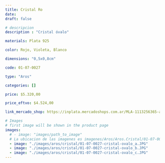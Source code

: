```yaml
---
title: Cristal Ro
date: 
draft: false

# descripcion
description : "Cristal óvalo"

materials: Plata 925

color: Rojo, Violeta, Blanco

dimensions: "0,5x0,8cm"

code: 01-07-0027

type: "Aros"

categories: []

price: $5.320,00

price_eftvo: $4.524,00

link_mercado_shop: https://inplata.mercadoshops.com.ar/MLA-1113256365-aros-engarzados-en-plata-y-cristal-cristal-ro-_JM

# Images
# first image will be shown in the product page
images:
  # - image: "images/path_to_image"
  # La ubicacion de las imagenes es imagenes/Aros/Aros.Cristal/01-07-0027-cristal-ro
  - image: "./images/aros/cristal/01-07-0027-cristal-ovalo_a.JPG"
  - image: "./images/aros/cristal/01-07-0027-cristal-ovalo_b.JPG"
  - image: "./images/aros/cristal/01-07-0027-cristal-ovalo_c.JPG"
---
```

